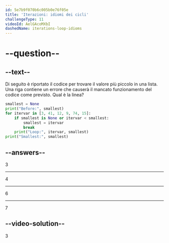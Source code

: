 ```yaml
---
id: 5e7b9f070b6c005b0e76f05e
title: 'Iterazioni: idiomi dei cicli'
challengeType: 11
videoId: AelGAcoMXbI
dashedName: iterations-loop-idioms
---
```


# --question--

## --text--

Di seguito è riportato il codice per trovare il valore più piccolo in una lista. Una riga contiene un errore che causerà il mancato funzionamento del codice come previsto. Qual è la linea?

```python
smallest = None
print("Before:", smallest)
for itervar in [3, 41, 12, 9, 74, 15]:
    if smallest is None or itervar < smallest:
        smallest = itervar
        break
    print("Loop:", itervar, smallest)
print("Smallest:", smallest)
```

## --answers--

3

---

4

---

6

---

7

## --video-solution--

3

